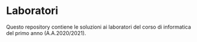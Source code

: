 # Laboratori
Questo repository contiene le soluzioni ai laboratori del corso di informatica del primo anno (A.A.2020/2021).